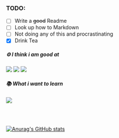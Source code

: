### TODO:

- [ ] Write a ~~good~~ Readme
- [ ] Look up how to Markdown
- [ ] Not doing any of this and procrastinating
- [x] Drink Tea

##### ⚙️ I think i am good at

<span>
  <img src="https://img.shields.io/badge/Java-ED8B00?style=for-the-badge&logo=java&logoColor=white"/>
  <img src="https://img.shields.io/badge/JavaScript-323330?style=for-the-badge&logo=javascript&logoColor=F7DF1E"/>
  <img src="https://img.shields.io/badge/Svelte-4A4A55?style=for-the-badge&logo=svelte&logoColor=FF3E00"/>
 </span>

##### 📚 What i want to learn

<span>
  <img src="https://img.shields.io/badge/C%2B%2B-00599C?style=for-the-badge&logo=c%2B%2B&logoColor=white"/>
</span>

<br><br>

[![Anurag's GitHub stats](https://github-readme-stats.vercel.app/api?username=PhoenixofForce&hide=contribs&count_private=true&show_icons=true&theme=graywhite&custom_title=My%20Funny%20Numbers)](https://github.com/anuraghazra/github-readme-stats)
